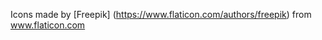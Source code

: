 Icons made by [Freepik] (https://www.flaticon.com/authors/freepik) from <a href="https://www.flaticon.com/" title="Flaticon">www.flaticon.com</a></div>
